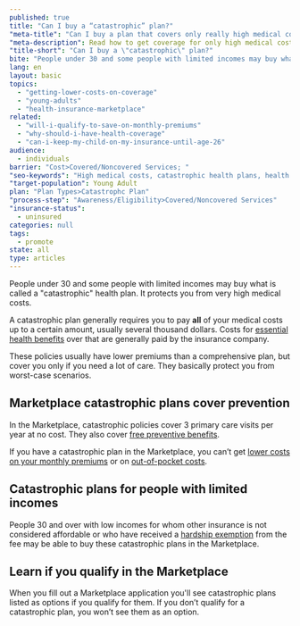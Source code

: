 ```yaml
---
published: true
title: "Can I buy a “catastrophic” plan?"
"meta-title": "Can I buy a plan that covers only really high medical costs?"
"meta-description": Read how to get coverage for only high medical costs at Healthcare.gov. Learn how the new health care law affects catastrophic health insurance options
"title-short": "Can I buy a \"catastrophic\" plan?"
bite: "People under 30 and some people with limited incomes may buy what is called a “catastrophic” health plan. It protects you from very high medical costs. "
lang: en
layout: basic
topics: 
  - "getting-lower-costs-on-coverage"
  - "young-adults"
  - "health-insurance-marketplace"
related: 
  - "will-i-qualify-to-save-on-monthly-premiums"
  - "why-should-i-have-health-coverage"
  - "can-i-keep-my-child-on-my-insurance-until-age-26"
audience: 
  - individuals
barrier: "Cost>Covered/Noncovered Services; "
"seo-keywords": "High medical costs, catastrophic health plans, health insurance marketplace"
"target-population": Young Adult
plan: "Plan Types>Catastrophc Plan"
"process-step": "Awareness/Eligibility>Covered/Noncovered Services"
"insurance-status": 
  - uninsured
categories: null
tags: 
  - promote
state: all
type: articles
---
```


People under 30 and some people with limited incomes may buy what is called a "catastrophic" health plan. It protects you from very high medical costs. 

A catastrophic plan generally requires you to pay **all** of your medical costs up to a certain amount, usually several thousand dollars. Costs for [essential health benefits](/what-does-marketplace-health-insurance-cover) over that are generally paid by the insurance company. 

These policies usually have lower premiums than a comprehensive plan, but cover you only if you need a lot of care. They basically protect you from worst-case scenarios.

## Marketplace catastrophic plans cover prevention

In the Marketplace, catastrophic policies cover 3 primary care visits per year at no cost. They also cover [free preventive benefits](/what-are-my-preventive-care-benefits).

If you have a catastrophic plan in the Marketplace, you can’t get [lower costs on your monthly premiums](/will-i-qualify-to-save-on-monthly-premiums) or on [out-of-pocket costs](/will-i-qualify-to-save-on-out-of-pocket-costs).

## Catastrophic plans for people with limited incomes

People 30 and over with low incomes for whom other insurance is not considered affordable or who have received a [hardship exemption](/what-if-someone-doesnt-have-health-coverage-in-2014) from the fee may be able to buy these catastrophic plans in the Marketplace. 

## Learn if you qualify in the Marketplace
When you fill out a Marketplace application you'll see catastrophic plans listed as options if you qualify for them. If you don’t qualify for a catastrophic plan, you won’t see them as an option.
